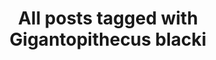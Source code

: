 ---
layout: tag
title: "All posts tagged with Gigantopithecus blacki"
permalink: /weblog/tags/gigantopithecus-blacki/
taxonomy: Gigantopithecus blacki
---